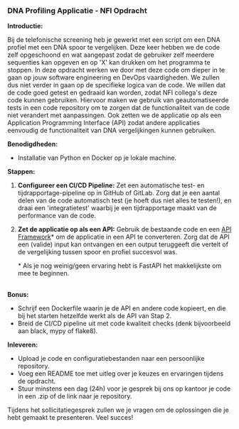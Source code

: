 
### DNA Profiling Applicatie - NFI Opdracht

**Introductie:**

Bij de telefonische screening heb je gewerkt met een script om een DNA profiel met een DNA spoor te vergelijken. 
Deze keer hebben we de code zelf opgeschoond en wat aangepast zodat de gebruiker zelf meerdere sequenties kan opgeven en op 'X' kan drukken om het programma te stoppen.
In deze opdracht werken we door met deze code om dieper in te gaan op jouw software engineering en DevOps vaardigheden. We zullen dus niet verder in gaan op de specifieke logica van de code.
We willen dat de code goed getest en gedraaid kan worden, zodat NFI collega's deze code kunnen gebruiken.
Hiervoor maken we gebruik van geautomatiseerde tests in een code repository om te zorgen dat de functionaliteit van de code niet verandert met aanpassingen. 
Ook zetten we de applicatie op als een Application Programming Interface (API) zodat andere applicaties eenvoudig de functionaliteit van DNA vergelijkingen kunnen gebruiken.

**Benodigdheden:**
- Installatie van Python en Docker op je lokale machine.

**Stappen:**
1. **Configureer een CI/CD Pipeline:**
   Zet een automatische test- en tijdrapportage-pipeline op in GitHub of GitLab. Zorg dat je een aantal delen van de code automatisch test (je hoeft dus niet alles te testen!), en draai een 'integratietest' waarbij je een tijdrapportage maakt van de performance van de code.

2. **Zet de applicatie op als een API:**
   Gebruik de bestaande code en een [API Framework](https://www.geeksforgeeks.org/top-python-rest-api-frameworks/#top-10-python-rest-api-frameworks-in-2024)* om de applicatie in een API te converteren. 
   Zorg dat de API een (valide) input kan ontvangen en een output teruggeeft die vertelt of de vergelijking tussen spoor en profiel succesvol was.

   \* Als je nog weinig/geen ervaring hebt is FastAPI het makkelijkste om mee te beginnen.
   <br><br>

**Bonus:**
- Schrijf een Dockerfile waarin je de API en andere code kopieert, en die bij het starten hetzelfde werkt als de API van Stap 2.
- Breid de CI/CD pipeline uit met code kwaliteit checks (denk bijvoorbeeld aan black, mypy of flake8).

**Inleveren:**
- Upload je code en configuratiebestanden naar een persoonlijke repository.
- Voeg een README toe met uitleg over je keuzes en ervaringen tijdens de opdracht.
- Stuur minstens een dag (24h) voor je gesprek bij ons op kantoor je code in een .zip of de link naar je repository.

Tijdens het sollicitatiegesprek zullen we je vragen om de oplossingen die je hebt gemaakt te presenteren. Veel succes!
